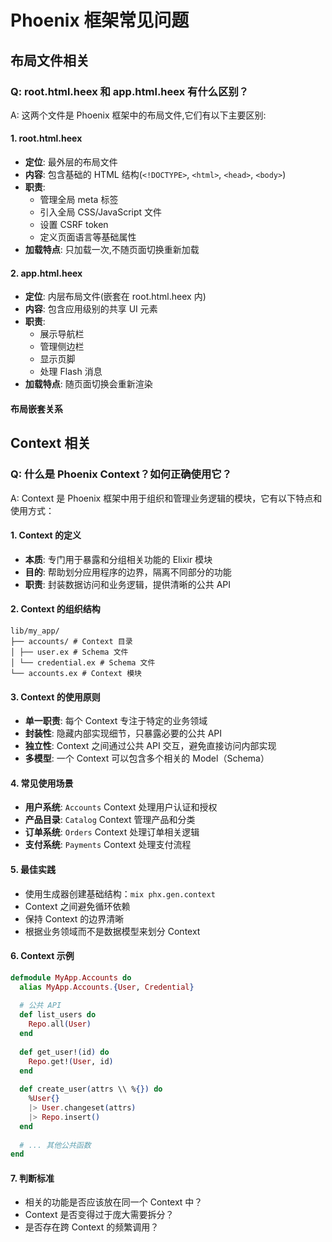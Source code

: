 # Phoenix 框架常见问题

## 布局文件相关

### Q: root.html.heex 和 app.html.heex 有什么区别？

A: 这两个文件是 Phoenix 框架中的布局文件,它们有以下主要区别:

#### 1. root.html.heex
- **定位**: 最外层的布局文件
- **内容**: 包含基础的 HTML 结构(`<!DOCTYPE>`, `<html>`, `<head>`, `<body>`)
- **职责**: 
  - 管理全局 meta 标签
  - 引入全局 CSS/JavaScript 文件
  - 设置 CSRF token
  - 定义页面语言等基础属性
- **加载特点**: 只加载一次,不随页面切换重新加载

#### 2. app.html.heex
- **定位**: 内层布局文件(嵌套在 root.html.heex 内)
- **内容**: 包含应用级别的共享 UI 元素
- **职责**:
  - 展示导航栏
  - 管理侧边栏
  - 显示页脚
  - 处理 Flash 消息
- **加载特点**: 随页面切换会重新渲染

#### 布局嵌套关系

## Context 相关

### Q: 什么是 Phoenix Context？如何正确使用它？

A: Context 是 Phoenix 框架中用于组织和管理业务逻辑的模块，它有以下特点和使用方式：

#### 1. Context 的定义
- **本质**: 专门用于暴露和分组相关功能的 Elixir 模块
- **目的**: 帮助划分应用程序的边界，隔离不同部分的功能
- **职责**: 封装数据访问和业务逻辑，提供清晰的公共 API

#### 2. Context 的组织结构
```
lib/my_app/
├── accounts/ # Context 目录
│ ├── user.ex # Schema 文件
│ └── credential.ex # Schema 文件
└── accounts.ex # Context 模块
```

#### 3. Context 的使用原则
- **单一职责**: 每个 Context 专注于特定的业务领域
- **封装性**: 隐藏内部实现细节，只暴露必要的公共 API
- **独立性**: Context 之间通过公共 API 交互，避免直接访问内部实现
- **多模型**: 一个 Context 可以包含多个相关的 Model（Schema）

#### 4. 常见使用场景
- **用户系统**: `Accounts` Context 处理用户认证和授权
- **产品目录**: `Catalog` Context 管理产品和分类
- **订单系统**: `Orders` Context 处理订单相关逻辑
- **支付系统**: `Payments` Context 处理支付流程

#### 5. 最佳实践
- 使用生成器创建基础结构：`mix phx.gen.context`
- Context 之间避免循环依赖
- 保持 Context 的边界清晰
- 根据业务领域而不是数据模型来划分 Context

#### 6. Context 示例
```elixir
defmodule MyApp.Accounts do
  alias MyApp.Accounts.{User, Credential}
  
  # 公共 API
  def list_users do
    Repo.all(User)
  end
  
  def get_user!(id) do
    Repo.get!(User, id)
  end
  
  def create_user(attrs \\ %{}) do
    %User{}
    |> User.changeset(attrs)
    |> Repo.insert()
  end
  
  # ... 其他公共函数
end
```

#### 7. 判断标准
- 相关的功能是否应该放在同一个 Context 中？
- Context 是否变得过于庞大需要拆分？
- 是否存在跨 Context 的频繁调用？